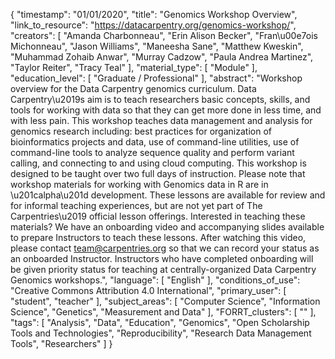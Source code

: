 {
    "timestamp": "01/01/2020",
    "title": "Genomics Workshop Overview",
    "link_to_resource": "https://datacarpentry.org/genomics-workshop/",
    "creators": [
        "Amanda Charbonneau",
        "Erin Alison Becker",
        "Fran\u00e7ois Michonneau",
        "Jason Williams",
        "Maneesha Sane",
        "Matthew Kweskin",
        "Muhammad Zohaib Anwar",
        "Murray Cadzow",
        "Paula Andrea Martinez",
        "Taylor Reiter",
        "Tracy Teal"
    ],
    "material_type": [
        "Module"
    ],
    "education_level": [
        "Graduate / Professional"
    ],
    "abstract": "Workshop overview for the Data Carpentry genomics curriculum. Data Carpentry\u2019s aim is to teach researchers basic concepts, skills, and tools for working with data so that they can get more done in less time, and with less pain. This workshop teaches data management and analysis for genomics research including: best practices for organization of bioinformatics projects and data, use of command-line utilities, use of command-line tools to analyze sequence quality and perform variant calling, and connecting to and using cloud computing. This workshop is designed to be taught over two full days of instruction. Please note that workshop materials for working with Genomics data in R are in \u201calpha\u201d development. These lessons are available for review and for informal teaching experiences, but are not yet part of The Carpentries\u2019 official lesson offerings. Interested in teaching these materials? We have an onboarding video and accompanying slides available to prepare Instructors to teach these lessons. After watching this video, please contact team@carpentries.org so that we can record your status as an onboarded Instructor. Instructors who have completed onboarding will be given priority status for teaching at centrally-organized Data Carpentry Genomics workshops.",
    "language": [
        "English"
    ],
    "conditions_of_use": "Creative Commons Attribution 4.0 International",
    "primary_user": [
        "student",
        "teacher"
    ],
    "subject_areas": [
        "Computer Science",
        "Information Science",
        "Genetics",
        "Measurement and Data"
    ],
    "FORRT_clusters": [
        ""
    ],
    "tags": [
        "Analysis",
        "Data",
        "Education",
        "Genomics",
        "Open Scholarship Tools and Technologies",
        "Reproducibility",
        "Research Data Management Tools",
        "Researchers"
    ]
}